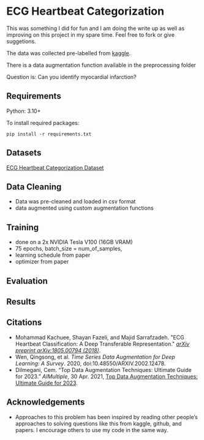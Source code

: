 # **ECG Heartbeat Categorization**

This was something I did for fun and I am doing the write up as well as improving on this project in my spare time. Feel free to fork or give suggetions.

The data was collected pre-labelled from [kaggle](https://www.kaggle.com/datasets/shayanfazeli/heartbeat).

There is a data augmentation function available in the preprocessing folder

Question is: Can you identify myocardial infarction?

## Requirements

Python: 3.10+

To install required packages:

```setup
pip install -r requirements.txt
```

## Datasets

[ECG Heartbeat Categorization Dataset](https://www.kaggle.com/datasets/shayanfazeli/heartbeat)

## Data Cleaning

- Data was pre-cleaned and loaded in csv format
- data augmented using custom augmentation functions

## Training

- done on a 2x NVIDIA Tesla V100 (16GB VRAM)
- 75 epochs, batch_size = num_of_samples,
- learning schedule from paper
- optimizer from paper

## Evaluation

## Results

## Citations

- Mohammad Kachuee, Shayan Fazeli, and Majid Sarrafzadeh. "ECG Heartbeat Classification: A Deep Transferable Representation." *[arXiv preprint arXiv:1805.00794 (2018)](https://arxiv.org/abs/1805.00794)*.
- Wen, Qingsong, et al. *Time Series Data Augmentation for Deep Learning: A Survey*. 2020, doi:10.48550/ARXIV.2002.12478.
- Dilmegani, Cem. “Top Data Augmentation Techniques: Ultimate Guide for 2023.” *AIMultiple*, 30 Apr. 2021, [Top Data Augmentation Techniques: Ultimate Guide for 2023](https://research.aimultiple.com/data-augmentation-techniques/).

## Acknowledgements

- Approaches to this problem has been inspired by reading other people’s approaches to solving questions like this from kaggle, github, and papers. I encourage others to use my code in the same way.
